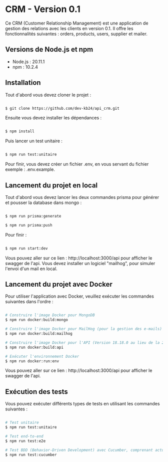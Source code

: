 # CRM - Version 0.1

Ce CRM (Customer Relationship Management) est une application de gestion des relations avec les clients en version 0.1. Il offre les fonctionnalités suivantes : orders, products, users, supplier et mailer.

## Versions de Node.js et npm
- Node.js : 20.11.1
- npm : 10.2.4

## Installation

Tout d'abord vous devez cloner le projet : 

```bash

$ git clone https://github.com/dev-kb24/api_crm.git

```

Ensuite vous devez installer les dépendances : 

```bash

$ npm install

```

Puis lancer un test unitaire : 

```bash

$ npm run test:unitaire

```

Pour finir, vous devez créer un fichier .env, en vous servant du fichier exemple : .env.example.

## Lancement du projet en local

Tout d'abord vous devez lancer les deux commandes prisma pour générer et pousser la database dans mongo : 

```bash

$ npm run prisma:generate

$ npm run prisma:push

```

Pour finir :

```bash

$ npm run start:dev

```

Vous pouvez aller sur ce lien : http://localhost:3000/api pour afficher le swagger de l'api.
Vous devez installer un logiciel "mailhog", pour simuler l'envoi d'un mail en local.


## Lancement du projet avec Docker

Pour utiliser l'application avec Docker, veuillez exécuter les commandes suivantes dans l'ordre :

```bash

# Construire l'image Docker pour MongoDB
$ npm run docker:build:mongo

# Construire l'image Docker pour MailHog (pour la gestion des e-mails)
$ npm run docker:build:mailhog

# Construire l'image Docker pour l'API (Version 18.18.0 au lieu de la 20.11.1, soucis au niveau de npm install, il reste bloqué à building...)
$ npm run docker:build:api

# Exécuter l'environnement Docker 
$ npm run docker:run:env

```

Vous pouvez aller sur ce lien : http://localhost:3000/api pour afficher le swagger de l'api.

## Exécution des tests

Vous pouvez exécuter différents types de tests en utilisant les commandes suivantes :

```bash

# Test unitaire
$ npm run test:unitaire

# Test end-to-end
$ npm run test:e2e

# Test BDD (Behavior-Driven Development) avec Cucumber, comprenant actuellement 20 scénarios
$ npm run test:cucumber

```
